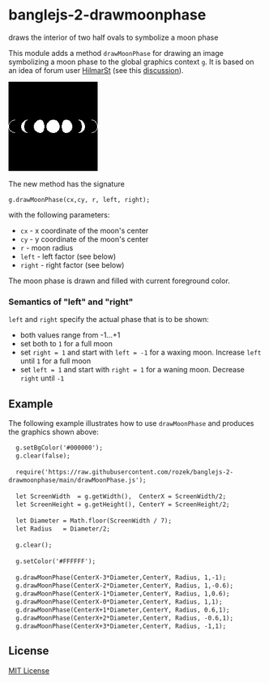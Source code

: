 # banglejs-2-drawmoonphase #

draws the interior of two half ovals to symbolize a moon phase

This module adds a method `drawMoonPhase` for drawing an image symbolizing a moon phase to the global graphics context `g`. It is based on an idea of forum user [HilmarSt](http://forum.espruino.com/profiles/182487/) (see this [discussion](http://forum.espruino.com/conversations/371330/)).

![](Demo.png)

The new method has the signature

```
g.drawMoonPhase(cx,cy, r, left, right);
```

with the following parameters:

* `cx` - x coordinate of the moon's center
* `cy` - y coordinate of the moon's center
* `r` - moon radius
* `left` - left factor (see below)
* `right` - right factor (see below)

The moon phase is drawn and filled with current foreground color.

### Semantics of "left" and "right" ###

`left` and `right` specify the actual phase that is to be shown:

* both values range from -1...+1
* set both to `1` for a full moon
* set `right = 1` and start with `left = -1` for a waxing moon. Increase `left` until `1` for a full moon
* set `left = 1` and start with `right = 1` for a waning moon. Decrease `right` until `-1`

## Example ##

The following example illustrates how to use `drawMoonPhase` and produces the graphics shown above:

```
  g.setBgColor('#000000');
  g.clear(false);

  require('https://raw.githubusercontent.com/rozek/banglejs-2-drawmoonphase/main/drawMoonPhase.js');

  let ScreenWidth  = g.getWidth(),  CenterX = ScreenWidth/2;
  let ScreenHeight = g.getHeight(), CenterY = ScreenHeight/2;

  let Diameter = Math.floor(ScreenWidth / 7);
  let Radius   = Diameter/2;

  g.clear();

  g.setColor('#FFFFFF');

  g.drawMoonPhase(CenterX-3*Diameter,CenterY, Radius, 1,-1);
  g.drawMoonPhase(CenterX-2*Diameter,CenterY, Radius, 1,-0.6);
  g.drawMoonPhase(CenterX-1*Diameter,CenterY, Radius, 1,0.6);
  g.drawMoonPhase(CenterX-0*Diameter,CenterY, Radius, 1,1);
  g.drawMoonPhase(CenterX+1*Diameter,CenterY, Radius, 0.6,1);
  g.drawMoonPhase(CenterX+2*Diameter,CenterY, Radius, -0.6,1);
  g.drawMoonPhase(CenterX+3*Diameter,CenterY, Radius, -1,1);
```

## License ##

[MIT License](LICENSE.md)
